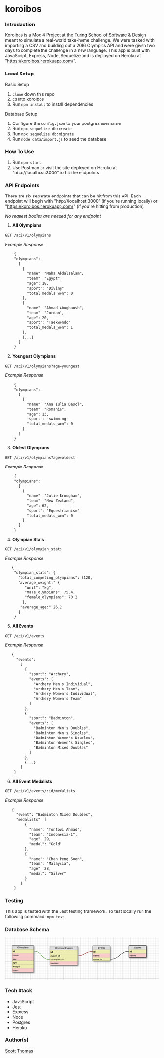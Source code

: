 # koroibos

### Introduction
Koroibos is a Mod 4 Project at the [Turing School of Software & Design](www.turing.io) meant to simulate a real-world take-home challenge. We were tasked with importing a CSV and building out a 2016 Olympics API and were given two days to complete the challenge in a new language. This app is built with JavaScript, Express, Node, Sequelize and is deployed on Heroku at "https://koroibos.herokuapp.com/".

### Local Setup
Basic Setup
1. `clone` down this repo
1. `cd` into koroibos
1. Run `npm install` to install dependencies

Database Setup
1. Configure the `config.json` to your postgres username
1. Run `npx sequelize db:create`
1. Run `npx sequelize db:migrate`
1. Run `node data/import.js` to seed the database

### How To Use
1. Run `npm start`
1. Use Postman or visit the site deployed on Heroku at "http://localhost:3000" to hit the endpoints

### API Endpoints
There are six separate endpoints that can be hit from this API. Each endpoint will begin with "http://localhost:3000" (if you're running locally) or "https://koroibos.herokuapp.com/" (if you're hitting from production).

*No request bodies are needed for any endpoint*

1. **All Olympians**

  `GET /api/v1/olympians`

   _Example Response_

        {
        "olympians":
          [
            {
              "name": "Maha Abdalsalam",
              "team": "Egypt",
              "age": 18,
              "sport": "Diving"
              "total_medals_won": 0
            },
            {
              "name": "Ahmad Abughaush",
              "team": "Jordan",
              "age": 20,
              "sport": "Taekwondo"
              "total_medals_won": 1
            },
            {...}
          ]
        }

2. **Youngest Olympians**

  `GET /api/v1/olympians?age=youngest`

   _Example Response_

        {
        "olympians":
          [
            {
              "name": "Ana Iulia Dascl",
              "team": "Romania",
              "age": 13,
              "sport": "Swimming"
              "total_medals_won": 0
            }
          ]
        }

3. **Oldest Olympians**

  `GET /api/v1/olympians?age=oldest`

   _Example Response_

        {
        "olympians":
          [
            {
              "name": "Julie Brougham",
              "team": "New Zealand",
              "age": 62,
              "sport": "Equestrianism"
              "total_medals_won": 0
            }
          ]
        }

4. **Olympian Stats**

  `GET /api/v1/olympian_stats`

   _Example Response_

       {
        "olympian_stats": {
          "total_competing_olympians": 3120,
          "average_weight:" {
             "unit": "kg",
             "male_olympians": 75.4,
             "female_olympians": 70.2
            },
           "average_age:" 26.2
          }
        }

5. **All Events**

  `GET /api/v1/events`

   _Example Response_

       {
         "events":
           [
             {
               "sport": "Archery",
               "events": [
                 "Archery Men's Individual",
                 "Archery Men's Team",
                 "Archery Women's Individual",
                 "Archery Women's Team"
               ]
             },
             {
               "sport": "Badminton",
               "events": [
                 "Badminton Men's Doubles",
                 "Badminton Men's Singles",
                 "Badminton Women's Doubles",
                 "Badminton Women's Singles",
                 "Badminton Mixed Doubles"
               ]
             },
             {...}
           ]
        }

6. **All Event Medalists**

  `GET /api/v1/events/:id/medalists`

   _Example Response_

       {
         "event": "Badminton Mixed Doubles",
         "medalists": [
             {
               "name": "Tontowi Ahmad",
               "team": "Indonesia-1",
               "age": 29,
               "medal": "Gold"
             },
             {
               "name": "Chan Peng Soon",
               "team": "Malaysia",
               "age": 28,
               "medal": "Silver"
             }
           ]
        }

### Testing
This app is tested with the Jest testing framework. To test locally run the following command: `npm test`

### Database Schema
![Database Schema](./public/db_schema.png)



### Tech Stack
- JavaScript
- Jest
- Express
- Node
- Postgres
- Heroku

### Author(s)
[Scott Thomas](www.github.com/smthom05)
